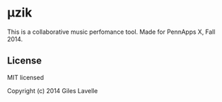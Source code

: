 # μzik

This is a collaborative music perfomance tool. Made for PennApps X, Fall 2014.

## License

MIT licensed

Copyright (c) 2014 Giles Lavelle
